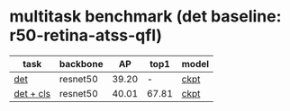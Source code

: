 # multitask benchmark (det baseline: r50-retina-atss-qfl)
| task                   | backbone            | AP    | top1  | model |
| ---------------------- | ------------------- | ----- | ----- | ----- |
| [det](https://github.com/ModelTC/EOD/tree/main/configs/multitask/r50-retina-atss-qfl.yaml)                    | resnet50            | 39.20 | -     | [ckpt](http://spring.sensetime.com/dropadmin/$/FzCjp.pth) |
| [det + cls](https://github.com/ModelTC/EOD/tree/main/configs/multitask/r50-retina-atss-qfl+cls.yaml)              | resnet50            | 40.01 | 67.81 | [ckpt](http://spring.sensetime.com/dropadmin/$/mRoOR.pth) |
